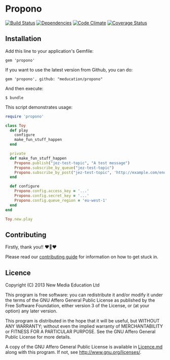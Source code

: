 # Propono

[![Build Status](https://travis-ci.org/meducation/propono.png)](https://travis-ci.org/meducation/propono)
[![Dependencies](https://gemnasium.com/meducation/propono.png?travis)](https://gemnasium.com/meducation/propono)
[![Code Climate](https://codeclimate.com/github/meducation/propono.png)](https://codeclimate.com/github/meducation/propono)
[![Coverage Status](https://coveralls.io/repos/meducation/propono/badge.png)](https://coveralls.io/r/meducation/propono)


## Installation

Add this line to your application's Gemfile:

    gem 'propono'

If you want to use the latest version from Github, you can do:

    gem 'propono', github: "meducation/propono"

And then execute:

    $ bundle

This script demonstrates usage:

```ruby
require 'propono'

class Toy
  def play
    configure
    make_fun_stuff_happen
  end

  private
  def make_fun_stuff_happen
    Propono.publish("jez-test-topic", "A test message")
    Propono.subscribe_by_queue("jez-test-topic")
    Propono.subscribe_by_post("jez-test-topic", 'http://example.com/endpoint')
  end

  def configure
    Propono.config.access_key = '...'
    Propono.config.secret_key = '...'
    Propono.config.queue_region = 'eu-west-1'
  end
end

Toy.new.play
```

## Contributing

Firstly, thank you!! :heart::sparkling_heart::heart:

Please read our [contributing guide](https://github.com/meducation/propono/tree/master/CONTRIBUTING.md) for information on how to get stuck in.

## Licence

Copyright (C) 2013 New Media Education Ltd

This program is free software: you can redistribute it and/or modify
it under the terms of the GNU Affero General Public License as published by
the Free Software Foundation, either version 3 of the License, or
(at your option) any later version.

This program is distributed in the hope that it will be useful,
but WITHOUT ANY WARRANTY; without even the implied warranty of
MERCHANTABILITY or FITNESS FOR A PARTICULAR PURPOSE.  See the
GNU Affero General Public License for more details.

A copy of the GNU Affero General Public License is available in [Licence.md](https://github.com/meducation/propono/blob/master/LICENCE.md)
along with this program.  If not, see <http://www.gnu.org/licenses/>.
